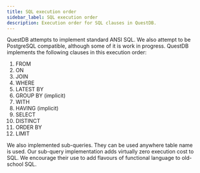 ```yaml
---
title: SQL execution order
sidebar_label: SQL execution order
description: Execution order for SQL clauses in QuestDB.
---
```


QuestDB attempts to implement standard ANSI SQL. We also attempt to be
PostgreSQL compatible, although some of it is work in progress. QuestDB
implements the following clauses in this execution order:

1. FROM
2. ON
3. JOIN
4. WHERE
5. LATEST BY
6. GROUP BY (implicit)
7. WITH
8. HAVING (implicit)
9. SELECT
10. DISTINCT
11. ORDER BY
12. LIMIT

We also implemented sub-queries. They can be used anywhere table name is used.
Our sub-query implementation adds virtually zero execution cost to SQL. We
encourage their use to add flavours of functional language to old-school SQL.
